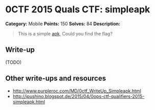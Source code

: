# 0CTF 2015 Quals CTF: simpleapk

**Category:** Mobile
**Points:** 150
**Solves:** 84
**Description:** 

> This is a simple [apk](simple.apk), Could you find the flag?

## Write-up

(TODO)

## Other write-ups and resources

* <http://www.purpleroc.com/MD/0ctf_WriteUp_Simpleapk.html>
* <http://ipushino.blogspot.de/2015/04/0ops-ctf-qualifiers-2015-simpleapk.html>
